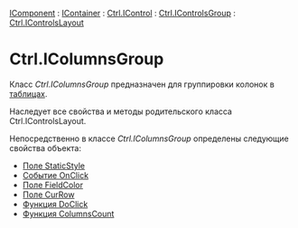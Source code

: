 ﻿---
Title: Компонент IColumnsGroup
Link: Com.Ctrl.IColumnsGroup
---

[IComponent](topic:Com.Custom.ComClasses.IComponent.Default) :
[IContainer](topic:Com.Custom.ComClasses.IContainer.Default) :
[Ctrl.IControl](topic:Com.Custom.ComClasses.Ctrl.IControl.Default) :
[Ctrl.IControlsGroup](topic:Com.Custom.ComClasses.Ctrl.IControlsGroup.Default) :
[Ctrl.IControlsLayout](topic:Com.Custom.ComClasses.Ctrl.IControlsLayout.Default)

# Ctrl.IColumnsGroup

Класс *Ctrl.IColumnsGroup* предназначен для группировки колонок в [таблицах](topic:.Custom.ComClasses.Ctrl.ITable.Default).

Наследует все свойства и методы родительского класса Ctrl.IControlsLayout.

Непосредственно в классе *Ctrl.IColumnsGroup* определены следующие свойства объекта:
* [Поле StaticStyle](StaticStyle)
* [Событие OnClick](OnClick)
* [Поле FieldColor](FieldColor)
* [Поле CurRow](CurRow)
* [Функция DoClick](DoClick)
* [Функция ColumnsCount](ColumnsCount)






